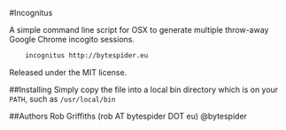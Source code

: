 #Incognitus

A simple command line script for OSX to generate multiple throw-away Google Chrome incogito sessions.

```bash
    incognitus http://bytespider.eu
```

Released under the MIT license.

##Installing
Simply copy the file into a local bin directory which is on your `PATH`, such as `/usr/local/bin`

##Authors
Rob Griffiths (rob AT bytespider DOT eu) @bytespider